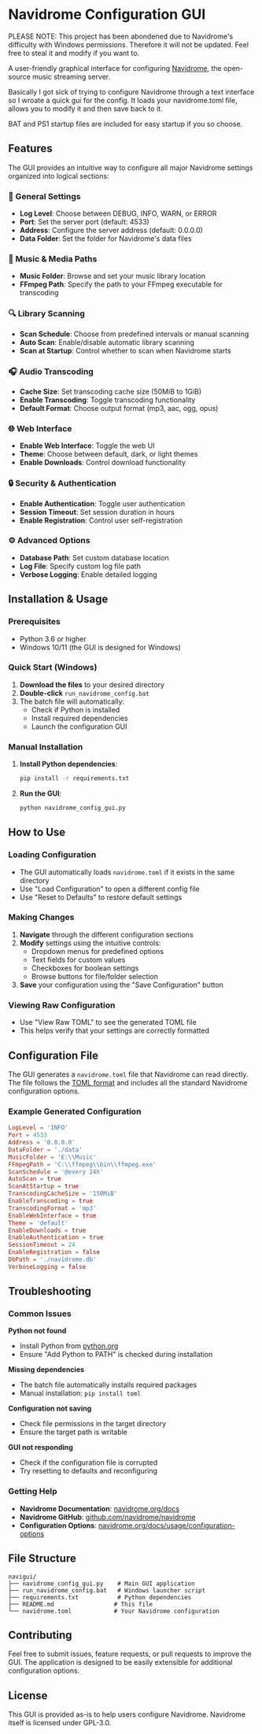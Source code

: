 # Navidrome Configuration GUI

PLEASE NOTE: This project has been abondened due to Navidrome's difficulty with Windows permissions. Therefore it will not be updated. Feel free to steal it and modify if you want to.

A user-friendly graphical interface for configuring [Navidrome](https://github.com/navidrome/navidrome), the open-source music streaming server.

Basically I got sick of trying to configure Navidrome through a text interface so I wroate a quick gui for the config. It loads your navidrome.toml file, allows you to modify it and then save back to it.

BAT and PS1 startup files are included for easy startup if you so choose.

## Features

The GUI provides an intuitive way to configure all major Navidrome settings organized into logical sections:

### 🎯 General Settings
- **Log Level**: Choose between DEBUG, INFO, WARN, or ERROR
- **Port**: Set the server port (default: 4533)
- **Address**: Configure the server address (default: 0.0.0.0)
- **Data Folder**: Set the folder for Navidrome's data files

### 🎵 Music & Media Paths
- **Music Folder**: Browse and set your music library location
- **FFmpeg Path**: Specify the path to your FFmpeg executable for transcoding

### 🔍 Library Scanning
- **Scan Schedule**: Choose from predefined intervals or manual scanning
- **Auto Scan**: Enable/disable automatic library scanning
- **Scan at Startup**: Control whether to scan when Navidrome starts

### 🎧 Audio Transcoding
- **Cache Size**: Set transcoding cache size (50MiB to 1GiB)
- **Enable Transcoding**: Toggle transcoding functionality
- **Default Format**: Choose output format (mp3, aac, ogg, opus)

### 🌐 Web Interface
- **Enable Web Interface**: Toggle the web UI
- **Theme**: Choose between default, dark, or light themes
- **Enable Downloads**: Control download functionality

### 🔒 Security & Authentication
- **Enable Authentication**: Toggle user authentication
- **Session Timeout**: Set session duration in hours
- **Enable Registration**: Control user self-registration

### ⚙️ Advanced Options
- **Database Path**: Set custom database location
- **Log File**: Specify custom log file path
- **Verbose Logging**: Enable detailed logging

## Installation & Usage

### Prerequisites
- Python 3.6 or higher
- Windows 10/11 (the GUI is designed for Windows)

### Quick Start (Windows)

1. **Download the files** to your desired directory
2. **Double-click** `run_navidrome_config.bat`
3. The batch file will automatically:
   - Check if Python is installed
   - Install required dependencies
   - Launch the configuration GUI

### Manual Installation

1. **Install Python dependencies**:
   ```cmd
   pip install -r requirements.txt
   ```

2. **Run the GUI**:
   ```cmd
   python navidrome_config_gui.py
   ```

## How to Use

### Loading Configuration
- The GUI automatically loads `navidrome.toml` if it exists in the same directory
- Use "Load Configuration" to open a different config file
- Use "Reset to Defaults" to restore default settings

### Making Changes
1. **Navigate** through the different configuration sections
2. **Modify** settings using the intuitive controls:
   - Dropdown menus for predefined options
   - Text fields for custom values
   - Checkboxes for boolean settings
   - Browse buttons for file/folder selection
3. **Save** your configuration using the "Save Configuration" button

### Viewing Raw Configuration
- Use "View Raw TOML" to see the generated TOML file
- This helps verify that your settings are correctly formatted

## Configuration File

The GUI generates a `navidrome.toml` file that Navidrome can read directly. The file follows the [TOML format](https://toml.io/) and includes all the standard Navidrome configuration options.

### Example Generated Configuration
```toml
LogLevel = 'INFO'
Port = 4533
Address = '0.0.0.0'
DataFolder = './data'
MusicFolder = 'E:\\Music'
FFmpegPath = 'C:\\ffmpeg\\bin\\ffmpeg.exe'
ScanSchedule = '@every 24h'
AutoScan = true
ScanAtStartup = true
TranscodingCacheSize = '150MiB'
EnableTranscoding = true
TranscodingFormat = 'mp3'
EnableWebInterface = true
Theme = 'default'
EnableDownloads = true
EnableAuthentication = true
SessionTimeout = 24
EnableRegistration = false
DbPath = './navidrome.db'
VerboseLogging = false
```

## Troubleshooting

### Common Issues

**Python not found**
- Install Python from [python.org](https://www.python.org/downloads/)
- Ensure "Add Python to PATH" is checked during installation

**Missing dependencies**
- The batch file automatically installs required packages
- Manual installation: `pip install toml`

**Configuration not saving**
- Check file permissions in the target directory
- Ensure the target path is writable

**GUI not responding**
- Check if the configuration file is corrupted
- Try resetting to defaults and reconfiguring

### Getting Help

- **Navidrome Documentation**: [navidrome.org/docs](https://www.navidrome.org/docs)
- **Navidrome GitHub**: [github.com/navidrome/navidrome](https://github.com/navidrome/navidrome)
- **Configuration Options**: [navidrome.org/docs/usage/configuration-options](https://www.navidrome.org/docs/usage/configuration-options)

## File Structure

```
navigui/
├── navidrome_config_gui.py    # Main GUI application
├── run_navidrome_config.bat   # Windows launcher script
├── requirements.txt           # Python dependencies
├── README.md                 # This file
└── navidrome.toml            # Your Navidrome configuration
```

## Contributing

Feel free to submit issues, feature requests, or pull requests to improve the GUI. The application is designed to be easily extensible for additional configuration options.

## License

This GUI is provided as-is to help users configure Navidrome. Navidrome itself is licensed under GPL-3.0.

